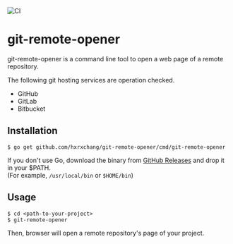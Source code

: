 ![CI](https://github.com/hxrxchang/git-remote-opener/workflows/CI/badge.svg)
# git-remote-opener

git-remote-opener is a command line tool to open a web page of a remote repository.

The following git hosting services are operation checked.

- GitHub
- GitLab
- Bitbucket

## Installation

```
$ go get github.com/hxrxchang/git-remote-opener/cmd/git-remote-opener
```

If you don't use Go, download the binary from [GitHub Releases](https://github.com/hxrxchang/git-remote-opener/releases) and drop it in your \$PATH.  
(For example, `/usr/local/bin` or `$HOME/bin`)

## Usage

```
$ cd <path-to-your-project>
$ git-remote-opener
```

Then, browser will open a remote repository's page of your project.
